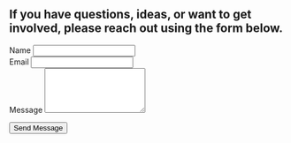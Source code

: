 
## If you have questions, ideas, or want to get involved, please reach out using the form below.

<form action="https://formspree.io/f/xvgqrdqn" method="POST" class="space-y-6 mt-6">
  <div>
    <label for="name" class="block text-sm font-semibold text-gray-700">Name</label>
    <input type="text" name="name" id="name" required
           class="mt-1 block w-full border border-gray-300 rounded px-4 py-2 shadow-sm focus:ring-blue-500 focus:border-blue-500">
  </div>

  <div>
    <label for="email" class="block text-sm font-semibold text-gray-700">Email</label>
    <input type="email" name="email" id="email" required
           class="mt-1 block w-full border border-gray-300 rounded px-4 py-2 shadow-sm focus:ring-blue-500 focus:border-blue-500">
  </div>

  <div>
    <label for="message" class="block text-sm font-semibold text-gray-700">Message</label>
    <textarea name="message" id="message" rows="5" required
              class="mt-1 block w-full border border-gray-300 rounded px-4 py-2 shadow-sm focus:ring-blue-500 focus:border-blue-500"></textarea>
  </div>

  <button type="submit"
          class="bg-blue-600 hover:bg-blue-700 text-white font-semibold py-3 px-6 rounded transition duration-200 block">
    Send Message
  </button>
</form>
